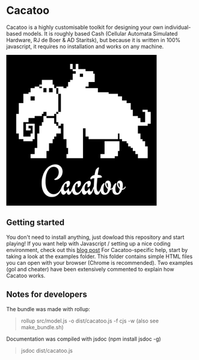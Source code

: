# Cacatoo

Cacatoo is a highly customisable toolkit for designing your own individual-based models. It is roughly based Cash (Cellular Automata Simulated Hardware, RJ de Boer & AD Staritsk), but because it is written in 100% javascript, it requires no installation and works on any machine. 

<img src="../images/cacatoo.png" width=400
     alt="Chillin on the shoulders of giants"
     style="float:center;width=50%"
/>

## Getting started

You don't need to install anything, just dowload this repository and start playing!
If you want help with Javascript / setting up a nice coding environment, check out this [blog post](https://www.bramvandijk.com/blog/2020/11/20/javascript-programming-part-ii-my-setup)
For Cacatoo-specific help, start by taking a look at the examples folder. This folder contains simple HTML files you can open with your browser (Chrome is recommended). Two examples (gol and cheater) have been extensively commented to explain how Cacatoo works.

## Notes for developers

The bundle was made with rollup:
> rollup src/model.js -o dist/cacatoo.js -f cjs  -w
(also see make_bundle.sh)

Documentation was compiled with jsdoc (npm install jsdoc -g)
> jsdoc dist/cacatoo.js


